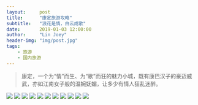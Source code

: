 ```yaml
---
layout:     post
title:      "康定旅游攻略"
subtitle:   "浪花是情，白云成歌"
date:       2019-01-03 12:00:00
author:     "Lin Joey"
header-img: "img/post.jpg"
tags:
    - 旅游
    - 国内旅游
---
```

>康定，一个为“情”而生、为“歌”而狂的魅力小城，既有康巴汉子的豪迈威武，亦如江南女子般的温婉妩媚，让多少有情人狂乱迷醉。

![](https://linjoey-image.oss-cn-beijing.aliyuncs.com/我是驴友-康定旅游攻略_页面_01.jpg)
![](https://linjoey-image.oss-cn-beijing.aliyuncs.com/我是驴友-康定旅游攻略_页面_02.jpg)
![](https://linjoey-image.oss-cn-beijing.aliyuncs.com/我是驴友-康定旅游攻略_页面_03.jpg)
![](https://linjoey-image.oss-cn-beijing.aliyuncs.com/我是驴友-康定旅游攻略_页面_04.jpg)
![](https://linjoey-image.oss-cn-beijing.aliyuncs.com/我是驴友-康定旅游攻略_页面_05.jpg)
![](https://linjoey-image.oss-cn-beijing.aliyuncs.com/我是驴友-康定旅游攻略_页面_06.jpg)
![](https://linjoey-image.oss-cn-beijing.aliyuncs.com/我是驴友-康定旅游攻略_页面_07.jpg)
![](https://linjoey-image.oss-cn-beijing.aliyuncs.com/我是驴友-康定旅游攻略_页面_08.jpg)
![](https://linjoey-image.oss-cn-beijing.aliyuncs.com/我是驴友-康定旅游攻略_页面_09.jpg)
![](https://linjoey-image.oss-cn-beijing.aliyuncs.com/我是驴友-康定旅游攻略_页面_10.jpg)
![](https://linjoey-image.oss-cn-beijing.aliyuncs.com/我是驴友-康定旅游攻略_页面_11.jpg)
